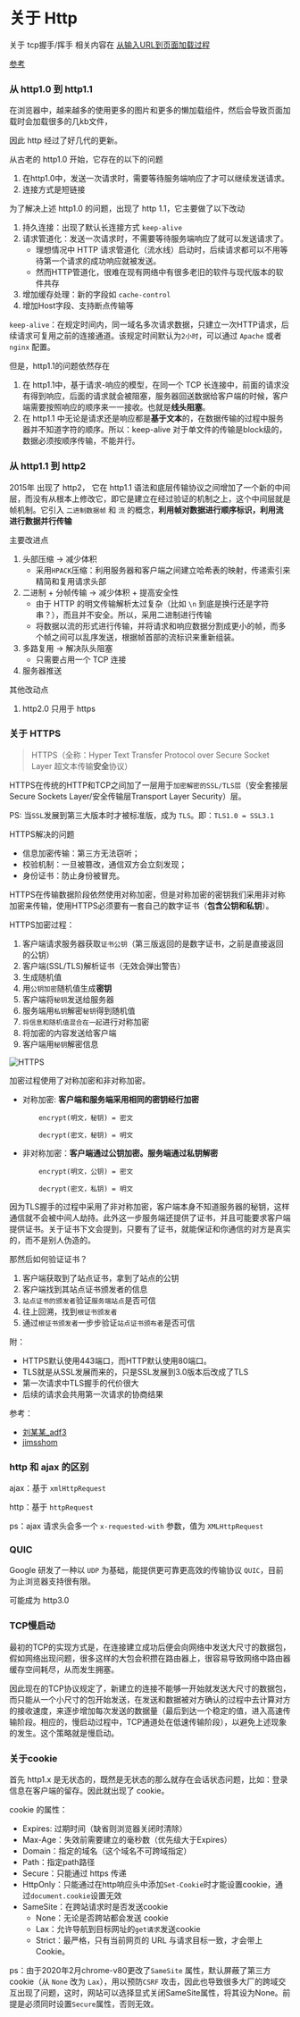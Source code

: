 # 关于 Http

关于 tcp握手/挥手 相关内容在 [从输入URL到页面加载过程](./page_load.md)

[参考](https://developer.mozilla.org/zh-CN/docs/Web/HTTP/Overview)

### 从 http1.0 到 http1.1

在浏览器中，越来越多的使用更多的图片和更多的懒加载组件，然后会导致页面加载时会加载很多的几kb文件，

因此 http 经过了好几代的更新。

从古老的 http1.0 开始，它存在的以下的问题

1. 在http1.0中，发送一次请求时，需要等待服务端响应了才可以继续发送请求。
2. 连接方式是短链接

为了解决上述 http1.0 的问题，出现了 http 1.1，它主要做了以下改动

1. 持久连接：出现了默认长连接方式 `keep-alive`
2. 请求管道化：发送一次请求时，不需要等待服务端响应了就可以发送请求了。
   * 理想情况中 HTTP 请求管道化（流水线）启动时，后续请求都可以不用等待第一个请求的成功响应就被发送。
   * 然而HTTP管道化，很难在现有网络中有很多老旧的软件与现代版本的软件共存
3. 增加缓存处理：新的字段如 `cache-control`
4. 增加Host字段、支持断点传输等

`keep-alive`：在规定时间内，同一域名多次请求数据，只建立一次HTTP请求，后续请求可复用之前的连接通道。该规定时间默认为`2小时`，可以通过 `Apache` 或者 `nginx` 配置。

但是，http1.1的问题依然存在

1. 在 http1.1中，基于请求-响应的模型，在同一个 TCP 长连接中，前面的请求没有得到响应，后面的请求就会被阻塞，服务器回送数据给客户端的时候，客户端需要按照响应的顺序来一一接收。也就是**线头阻塞**。
2. 在 http1.1 中无论是请求还是响应都是**基于文本**的，在数据传输的过程中服务器并不知道字符的顺序。所以：keep-alive 对于单文件的传输是block级的，数据必须按顺序传输，不能并行。


### 从 http1.1 到 http2

2015年 出现了 http2， 它在 http1.1 语法和底层传输协议之间增加了一个新的中间层，而没有从根本上修改它，即它是建立在经过验证的机制之上，这个中间层就是帧机制。它引入 `二进制数据帧` 和 `流` 的概念，**利用帧对数据进行顺序标识，利用流进行数据并行传输**

主要改进点

1. 头部压缩 -> 减少体积
   * 采用`HPACK`压缩：利用服务器和客户端之间建立哈希表的映射，传递索引来精简和复用请求头部
2. 二进制 + 分帧传输 -> 减少体积 + 提高安全性
   * 由于 HTTP 的明文传输解析太过复杂（比如 `\n` 到底是换行还是字符串？），而且并不安全。所以，采用二进制进行传输
   * 将数据以流的形式进行传输，并将请求和响应数据分割成更小的帧，而多个帧之间可以乱序发送，根据帧首部的流标识来重新组装。
3. 多路复用 -> 解决队头阻塞
   * 只需要占用一个 TCP 连接
4. 服务器推送

其他改动点

1. http2.0 只用于 https

### 关于 HTTPS

> HTTPS（全称：Hyper Text Transfer Protocol over Secure Socket Layer 超文本传输**安全**协议）


HTTPS在传统的HTTP和TCP之间加了一层用于`加密解密的SSL/TLS层`（安全套接层Secure Sockets Layer/安全传输层Transport Layer Security）层。

PS: 当`SSL`发展到第三大版本时才被标准版，成为 `TLS`。即：`TLS1.0 = SSL3.1`

HTTPS解决的问题
* 信息加密传输：第三方无法窃听；
* 校验机制：一旦被篡改，通信双方会立刻发现；
* 身份证书：防止身份被冒充。

HTTPS在传输数据阶段依然使用对称加密，但是对称加密的密钥我们采用非对称加密来传输，使用HTTPS必须要有一套自己的数字证书（**包含公钥和私钥**）。

HTTPS加密过程：
1. 客户端请求服务器获取`证书公钥`（第三版返回的是数字证书，之前是直接返回的公钥）
2. 客户端(SSL/TLS)解析证书（无效会弹出警告）
3. 生成随机值
4. 用`公钥加密`随机值生成**密钥**
5. 客户端将`秘钥`发送给服务器
6. 服务端用`私钥`解密`秘钥`得到随机值
7. `将信息和随机值混合在一起`进行对称加密
8. 将加密的内容发送给客户端
9. 客户端用`秘钥`解密信息

![HTTPS](../img/https.png)

加密过程使用了对称加密和非对称加密。
* 对称加密: **客户端和服务端采用相同的密钥经行加密**
    ```
        encrypt(明文，秘钥) = 密文

        decrypt(密文，秘钥) = 明文
    ```
* 非对称加密：**客户端通过公钥加密。服务端通过私钥解密**
    ```
        encrypt(明文，公钥) = 密文

        decrypt(密文，私钥) = 明文
    ```


因为TLS握手的过程中采用了非对称加密，客户端本身不知道服务器的秘钥，这样通信就不会被中间人劫持。此外这一步服务端还提供了证书，并且可能要求客户端提供证书。关于证书下文会提到，只要有了证书，就能保证和你通信的对方是真实的，而不是别人伪造的。


那然后如何验证证书？
1. 客户端获取到了站点证书，拿到了站点的公钥
2. 客户端找到其站点证书颁发者的信息
4. `站点证书的颁发者`验证`服务端站点`是否可信
5. 往上回溯，找到`根证书颁发者`
6. 通过`根证书颁发者`一步步验证`站点证书颁布者`是否可信


附：
* HTTPS默认使用443端口，而HTTP默认使用80端口。
* TLS就是从SSL发展而来的，只是SSL发展到3.0版本后改成了TLS
* 第一次请求中TLS握手的代价很大
* 后续的请求会共用第一次请求的协商结果

参考：
* [刘某某_adf3](https://www.jianshu.com/p/954961bac588)
* [jimsshom](https://www.jianshu.com/p/24af67c40e8d)


### http 和 ajax 的区别

ajax：基于 `xmlHttpRequest`

http：基于 `httpRequest`

ps：ajax 请求头会多一个 `x-requested-with` 参数，值为 `XMLHttpRequest`


### QUIC

Google 研发了一种以 `UDP` 为基础，能提供更可靠更高效的传输协议 `QUIC`，目前为止浏览器支持很有限。

可能成为 http3.0

### TCP慢启动

最初的TCP的实现方式是，在连接建立成功后便会向网络中发送大尺寸的数据包，假如网络出现问题，很多这样的大包会积攒在路由器上，很容易导致网络中路由器缓存空间耗尽，从而发生拥塞。

因此现在的TCP协议规定了，新建立的连接不能够一开始就发送大尺寸的数据包，而只能从一个小尺寸的包开始发送，在发送和数据被对方确认的过程中去计算对方的接收速度，来逐步增加每次发送的数据量（最后到达一个稳定的值，进入高速传输阶段。相应的，慢启动过程中，TCP通道处在低速传输阶段），以避免上述现象的发生。这个策略就是慢启动。


### 关于cookie

首先 http1.x 是无状态的，既然是无状态的那么就存在会话状态问题，比如：登录信息在客户端的留存。因此就出现了 cookie。

cookie 的属性：

* Expires: 过期时间（缺省则浏览器关闭时清除）
* Max-Age：失效前需要建立的毫秒数（优先级大于Expires）
* Domain：指定的域名（这个域名不可跨域指定）
* Path：指定path路径
* Secure：只能通过 https 传递
* HttpOnly：只能通过在http响应头中添加`Set-Cookie`时才能设置cookie，通过`document.cookie`设置无效
* SameSite：在跨站请求时是否发送cookie
  * None：无论是否跨站都会发送 cookie
  * Lax：允许导航到目标网址的`get请求`发送cookie
  * Strict：最严格，只有当前网页的 URL 与请求目标一致，才会带上 Cookie。

ps：由于2020年2月chrome-v80更改了`SameSite` 属性，默认屏蔽了第三方cookie（从 `None` 改为 `Lax`），用以预防`CSRF` 攻击，因此也导致很多大厂的跨域交互出现了问题，这时，网站可以选择显式关闭SameSite属性，将其设为None。前提是必须同时设置`Secure`属性，否则无效。
